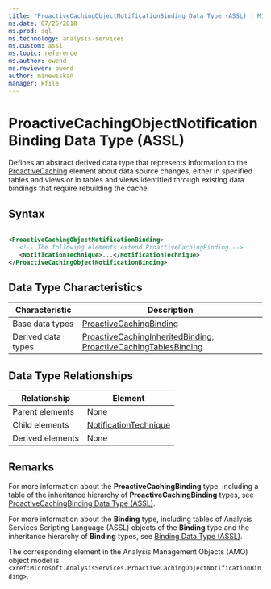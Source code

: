 ```yaml
---
title: "ProactiveCachingObjectNotificationBinding Data Type (ASSL) | Microsoft Docs"
ms.date: 07/25/2018
ms.prod: sql
ms.technology: analysis-services
ms.custom: assl
ms.topic: reference
ms.author: owend
ms.reviewer: owend
author: minewiskan
manager: kfile
---
```

# ProactiveCachingObjectNotificationBinding Data Type (ASSL)

  Defines an abstract derived data type that represents information to the [ProactiveCaching](../objects/proactivecaching-element-assl.md) element about data source changes, either in specified tables and views or in tables and views identified through existing data bindings that require rebuilding the cache.  
  
## Syntax  
  
```xml  
  
<ProactiveCachingObjectNotificationBinding>  
   <!-- The following elements extend ProactiveCachingBinding -->  
   <NotificationTechnique>...</NotificationTechnique>  
</ProactiveCachingObjectNotificationBinding>  
```  
  
## Data Type Characteristics  
  
|Characteristic|Description|  
|--------------------|-----------------|  
|Base data types|[ProactiveCachingBinding](proactivecachingbinding-data-type-assl.md)|  
|Derived data types|[ProactiveCachingInheritedBinding](proactivecachinginheritedbinding-data-type-assl.md), [ProactiveCachingTablesBinding](proactivecachingtablesbinding-data-type-assl.md)|  
  
## Data Type Relationships  
  
|Relationship|Element|  
|------------------|-------------|  
|Parent elements|None|  
|Child elements|[NotificationTechnique](../properties/notificationtechnique-element-assl.md)|  
|Derived elements|None|  
  
## Remarks  
 For more information about the **ProactiveCachingBinding** type, including a table of the inheritance hierarchy of **ProactiveCachingBinding** types, see [ProactiveCachingBinding Data Type &#40;ASSL&#41;](proactivecachingbinding-data-type-assl.md).  
  
 For more information about the **Binding** type, including tables of Analysis Services Scripting Language (ASSL) objects of the **Binding** type and the inheritance hierarchy of **Binding** types, see [Binding Data Type &#40;ASSL&#41;](binding-data-type-assl.md).  
  
 The corresponding element in the Analysis Management Objects (AMO) object model is `<xref:Microsoft.AnalysisServices.ProactiveCachingObjectNotificationBinding>`.  
